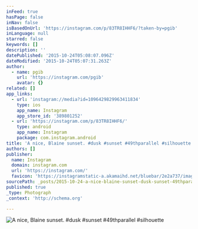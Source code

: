 ```yaml
---
inFeed: true
hasPage: false
inNav: false
isBasedOnUrl: 'https://instagram.com/p/83TR8IHHF6/?taken-by=pgib'
inLanguage: null
starred: false
keywords: []
description: ''
datePublished: '2015-10-24T05:08:07.096Z'
dateModified: '2015-10-24T05:07:31.263Z'
author:
  - name: pgib
    url: 'https://instagram.com/pgib'
    avatar: {}
related: []
app_links:
  - url: 'instagram://media?id=1096429829963411834'
    type: ios
    app_name: Instagram
    app_store_id: '389801252'
  - url: 'https://instagram.com/p/83TR8IHHF6/'
    type: android
    app_name: Instagram
    package: com.instagram.android
title: 'A nice, Blaine sunset. #dusk #sunset #49thparallel #silhouette'
authors: []
publisher:
  name: Instagram
  domain: instagram.com
  url: 'https://instagram.com/'
  favicon: 'https://instagramstatic-a.akamaihd.net/bluebar/2e2a737/images/ico/favicon.ico'
sourcePath: _posts/2015-10-24-a-nice-blaine-sunset-dusk-sunset-49thparallel-silhouet.md
published: true
_type: Photograph
_context: 'http://schema.org'

---
```

![A nice, Blaine sunset. #dusk #sunset #49thparallel #silhouette](https://igcdn-photos-f-a.akamaihd.net/hphotos-ak-xaf1/t51.2885-15/s640x640/sh0.08/e35/11849232_973436496049645_1095282254_n.jpg)